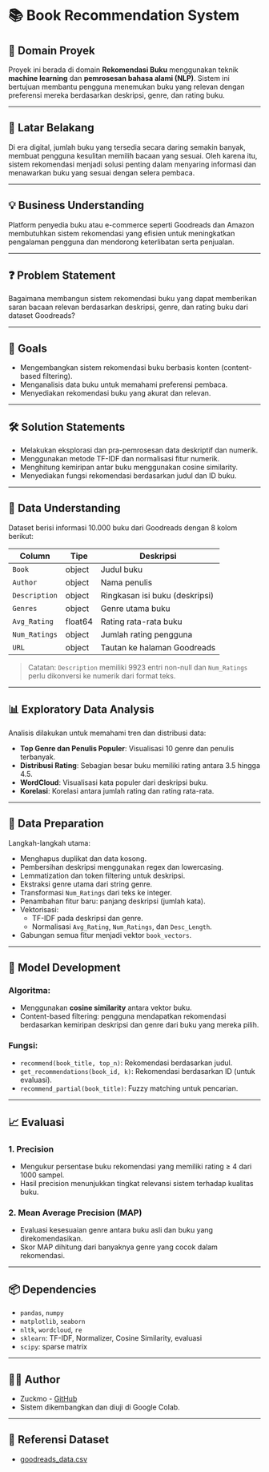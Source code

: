 # 📚 Book Recommendation System

## 🧭 Domain Proyek
Proyek ini berada di domain **Rekomendasi Buku** menggunakan teknik **machine learning** dan **pemrosesan bahasa alami (NLP)**. Sistem ini bertujuan membantu pengguna menemukan buku yang relevan dengan preferensi mereka berdasarkan deskripsi, genre, dan rating buku.

---

## 🎯 Latar Belakang
Di era digital, jumlah buku yang tersedia secara daring semakin banyak, membuat pengguna kesulitan memilih bacaan yang sesuai. Oleh karena itu, sistem rekomendasi menjadi solusi penting dalam menyaring informasi dan menawarkan buku yang sesuai dengan selera pembaca.

---

## 💡 Business Understanding
Platform penyedia buku atau e-commerce seperti Goodreads dan Amazon membutuhkan sistem rekomendasi yang efisien untuk meningkatkan pengalaman pengguna dan mendorong keterlibatan serta penjualan.

---

## ❓ Problem Statement
Bagaimana membangun sistem rekomendasi buku yang dapat memberikan saran bacaan relevan berdasarkan deskripsi, genre, dan rating buku dari dataset Goodreads?

---

## 🎯 Goals
- Mengembangkan sistem rekomendasi buku berbasis konten (content-based filtering).
- Menganalisis data buku untuk memahami preferensi pembaca.
- Menyediakan rekomendasi buku yang akurat dan relevan.

---

## 🛠️ Solution Statements
- Melakukan eksplorasi dan pra-pemrosesan data deskriptif dan numerik.
- Menggunakan metode TF-IDF dan normalisasi fitur numerik.
- Menghitung kemiripan antar buku menggunakan cosine similarity.
- Menyediakan fungsi rekomendasi berdasarkan judul dan ID buku.

---

## 🧾 Data Understanding

Dataset berisi informasi 10.000 buku dari Goodreads dengan 8 kolom berikut:

| Column        | Tipe     | Deskripsi                          |
|---------------|----------|-------------------------------------|
| `Book`        | object   | Judul buku                          |
| `Author`      | object   | Nama penulis                        |
| `Description` | object   | Ringkasan isi buku (deskripsi)     |
| `Genres`      | object   | Genre utama buku                   |
| `Avg_Rating`  | float64  | Rating rata-rata buku              |
| `Num_Ratings` | object   | Jumlah rating pengguna             |
| `URL`         | object   | Tautan ke halaman Goodreads        |

> Catatan: `Description` memiliki 9923 entri non-null dan `Num_Ratings` perlu dikonversi ke numerik dari format teks.

---

## 📊 Exploratory Data Analysis

Analisis dilakukan untuk memahami tren dan distribusi data:

- **Top Genre dan Penulis Populer**: Visualisasi 10 genre dan penulis terbanyak.
- **Distribusi Rating**: Sebagian besar buku memiliki rating antara 3.5 hingga 4.5.
- **WordCloud**: Visualisasi kata populer dari deskripsi buku.
- **Korelasi**: Korelasi antara jumlah rating dan rating rata-rata.

---

## 🧹 Data Preparation

Langkah-langkah utama:
- Menghapus duplikat dan data kosong.
- Pembersihan deskripsi menggunakan regex dan lowercasing.
- Lemmatization dan token filtering untuk deskripsi.
- Ekstraksi genre utama dari string genre.
- Transformasi `Num_Ratings` dari teks ke integer.
- Penambahan fitur baru: panjang deskripsi (jumlah kata).
- Vektorisasi:
  - TF-IDF pada deskripsi dan genre.
  - Normalisasi `Avg_Rating`, `Num_Ratings`, dan `Desc_Length`.
- Gabungan semua fitur menjadi vektor `book_vectors`.

---

## 🤖 Model Development

### Algoritma:
- Menggunakan **cosine similarity** antara vektor buku.
- Content-based filtering: pengguna mendapatkan rekomendasi berdasarkan kemiripan deskripsi dan genre dari buku yang mereka pilih.

### Fungsi:
- `recommend(book_title, top_n)`: Rekomendasi berdasarkan judul.
- `get_recommendations(book_id, k)`: Rekomendasi berdasarkan ID (untuk evaluasi).
- `recommend_partial(book_title)`: Fuzzy matching untuk pencarian.

---

## 📈 Evaluasi

### 1. Precision
- Mengukur persentase buku rekomendasi yang memiliki rating ≥ 4 dari 1000 sampel.
- Hasil precision menunjukkan tingkat relevansi sistem terhadap kualitas buku.

### 2. Mean Average Precision (MAP)
- Evaluasi kesesuaian genre antara buku asli dan buku yang direkomendasikan.
- Skor MAP dihitung dari banyaknya genre yang cocok dalam rekomendasi.

---

## 📦 Dependencies

- `pandas`, `numpy`
- `matplotlib`, `seaborn`
- `nltk`, `wordcloud`, `re`
- `sklearn`: TF-IDF, Normalizer, Cosine Similarity, evaluasi
- `scipy`: sparse matrix

---

## 🧑‍💻 Author

- Zuckmo - [GitHub](https://github.com/Zuckmo)
- Sistem dikembangkan dan diuji di Google Colab.

---

## 📎 Referensi Dataset

- [goodreads_data.csv](https://raw.githubusercontent.com/Zuckmo/Book-Recomendation/refs/heads/main/goodreads_data.csv)

